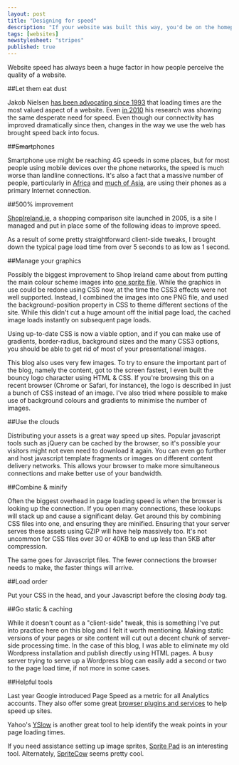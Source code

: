 ```yaml
---
layout: post
title: "Designing for speed"
description: "If your website was built this way, you'd be on the homepage by now."
tags: [websites]
newstylesheet: "stripes"
published: true
---
```

Website speed has always been a huge factor in how people perceive the quality of a website. 

##Let them eat dust

Jakob Nielsen [has been advocating since 1993][2] that loading times are the most valued aspect of a website. Even [in 2010][3] his research was showing the same desperate need for speed. Even though our connectivity has improved dramatically since then, changes in the way we use the web has brought speed back into focus.

##<del>Smart</del>phones

Smartphone use might be reaching 4G speeds in some places, but for most people using mobile devices over the phone networks, the speed is much worse than landline connections. It's also a fact that a massive number of people, particularly in [Africa][5] and [much of Asia][4], are using their phones as a primary Internet connection.

##500% improvement

[ShopIreland.ie][1], a shopping comparison site launched in 2005, is a site I managed and put in place some of the following ideas to improve speed. 

As a result of some pretty straightforward client-side tweaks, I brought down the typical page load time from over 5 seconds to as low as 1 second. 

##Manage your graphics

Possibly the biggest improvement to Shop Ireland came about from putting the main colour scheme images into [one sprite file][6]. While the graphics in use could be redone using CSS now, at the time the CSS3 effects were not well supported. Instead, I combined the images into one PNG file, and used the background-position property in CSS to theme different sections of the site. While this didn't cut a huge amount off the initial page load, the cached image loads instantly on subsequent page loads.

Using up-to-date CSS is now a viable option, and if you can make use of gradients, border-radius, background sizes and the many CSS3 options, you should be able to get rid of most of your presentational images.

This blog also uses very few images. To try to ensure the important part of the blog, namely the content, got to the screen fastest, I even built the bouncy logo character using HTML & CSS. If you're browsing this on a recent browser (Chrome or Safari, for instance), the logo is described in just a bunch of CSS instead of an image. I've also tried where possible to make use of background colours and gradients to minimise the number of images.

##Use the clouds

Distributing your assets is a great way speed up sites. Popular javascript tools such as jQuery can be cached by the browser, so it's possible your visitors might not even need to download it again. You can even go further and host javascript template fragments or images on different content delivery networks. This allows your browser to make more simultaneous connections and make better use of your bandwidth.

##Combine & minify

Often the biggest overhead in page loading speed is when the browser is looking up the connection. If you open many connections, these lookups will stack up and cause a significant delay. Get around this by combining CSS files into one, and ensuring they are minified. Ensuring that your server serves these assets using GZIP will have help massively too. It's not uncommon for CSS files over 30 or 40KB to end up less than 5KB after compression.

The same goes for Javascript files. The fewer connections the browser needs to make, the faster things will arrive.

##Load order

Put your CSS in the head, and your Javascript before the closing *body* tag.

##Go static & caching

While it doesn't count as a "client-side" tweak, this is something I've put into practice here on this blog and I felt it worth mentioning. Making static versions of your pages or site content will cut out a decent chunk of server-side processing time. In the case of this blog, I was able to eliminate my old Wordpress installation and publish directly using HTML pages. A busy server trying to serve up a Wordpress blog can easily add a second or two to the page load time, if not more in some cases.

##Helpful tools

Last year Google introduced Page Speed as a metric for all Analytics accounts. They also offer some great [browser plugins and services][7] to help speed up sites. 

Yahoo's [YSlow][8] is another great tool to help identify the weak points in your page loading times.

If you need assistance setting up image sprites, [Sprite Pad][9] is an interesting tool. Alternately, [SpriteCow][10] seems pretty cool.

 [1]: http://shopireland.ie
 [2]: http://www.useit.com/alertbox/9703a.html
 [3]: http://www.useit.com/alertbox/response-times.html
 [4]: http://www.engadget.com/2012/07/19/smartphone-internet-china/
 [5]: http://afrinnovator.com/blog/2012/02/02/why-you-must-never-forget-about-the-humble-feature-phone-in-africa/
 [6]: http://www.shopireland.ie/images/all.png
 [7]: https://developers.google.com/speed/pagespeed/
 [8]: http://developer.yahoo.com/yslow/
 [9]: http://spritepad.wearekiss.com/
 [10]: http://www.spritecow.com/